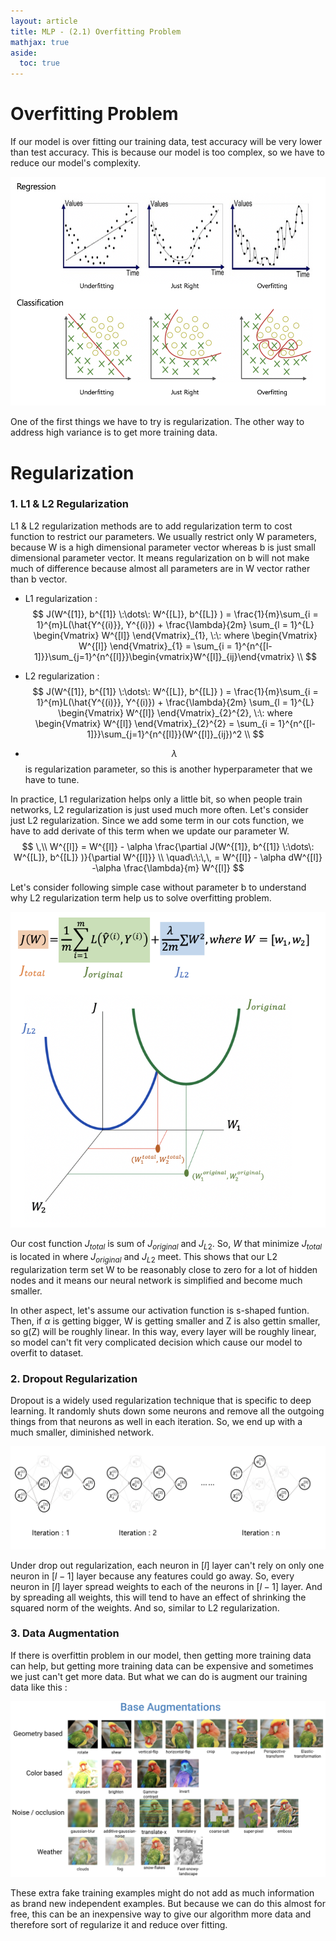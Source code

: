 ```yaml
---
layout: article
title: MLP - (2.1) Overfitting Problem
mathjax: true
aside:
  toc: true
---
```


# Overfitting Problem

If our model is over fitting our training data, test accuracy will be very lower than test accuracy. This is because our model is too complex, so we have to reduce our model's complexity.

![Image](/assets/images/NeuralNetwork_2.1_OverfittingProblem_files/fitting.png)

One of the first things we have to try is regularization. The other way to address high variance is to get more training data.

# Regularization

### 1. L1 & L2 Regularization

L1 & L2 regularization methods are to add regularization term to cost function to restrict our parameters. We usually restrict only W parameters, because W is a high dimensional parameter vector whereas b is just small dimensional parameter vector. It means regularization on b will not make much of difference because almost all parameters are in W vector rather than b vector. 


- L1 regularization : $$ J(W^{[1]}, b^{[1]} \:\dots\: W^{[L]}, b^{[L]} ) = \frac{1}{m}\sum_{i = 1}^{m}L(\hat{Y^{(i)}}, Y^{(i)}) + \frac{\lambda}{2m} \sum_{l = 1}^{L}
\begin{Vmatrix} W^{[l]} \end{Vmatrix}_{1}, \:\: where \begin{Vmatrix} W^{[l]} \end{Vmatrix}_{1} = \sum_{i = 1}^{n^{[l-1]}}\sum_{j=1}^{n^{[l]}}\begin{vmatrix}W^{[l]}_{ij}\end{vmatrix} \\ $$
                  
- L2 regularization : $$ J(W^{[1]}, b^{[1]} \:\dots\: W^{[L]}, b^{[L]} ) = \frac{1}{m}\sum_{i = 1}^{m}L(\hat{Y^{(i)}}, Y^{(i)}) + \frac{\lambda}{2m} \sum_{l = 1}^{L}
\begin{Vmatrix} W^{[l]} \end{Vmatrix}_{2}^{2}, \:\: where \begin{Vmatrix} W^{[l]} \end{Vmatrix}_{2}^{2} = \sum_{i = 1}^{n^{[l-1]}}\sum_{j=1}^{n^{[l]}}(W^{[l]}_{ij})^2 \\
$$
              
- $$\lambda\;$$is regularization parameter, so this is another hyperparameter that we have to tune.

In practice, L1 regularization helps only a little bit, so when people train networks, L2 regularization is just used much more often. Let's consider just L2 regularization. Since we add some term in our cots function, we have to add derivate of this term when we update our parameter W.
$$ \,\\
W^{[l]} = W^{[l]} - \alpha \frac{\partial J(W^{[1]}, b^{[1]} \:\dots\: W^{[L]}, b^{[L]} )}{\partial W^{[l]}} \\ \quad\:\:\,\, 
        = W^{[l]} - \alpha dW^{[l]} -\alpha \frac{\lambda}{m} W^{[l]} $$


Let's consider following simple case without parameter b to understand why L2 regularization term help us to solve overfitting problem.

![Image](/assets/images/NeuralNetwork_2.1_OverfittingProblem_files/L2costfunction.png)


Our cost function $J_{total}$ is sum of $J_{original}$ and $J_{L2}$. So, $W$ that minimize $J_{total}$ is located in where $J_
{original}$ and $J_{L2}$ meet. This shows that our L2 regularization term set W to be reasonably close to zero for a lot of hidden nodes and it means our neural network is simplified and become much smaller.

In other aspect, let's assume our activation function is s-shaped funtion. Then, if $\alpha$ is getting bigger, W is getting smaller and Z is also gettin smaller, so g(Z) will be roughly linear. In this way, every layer will be roughly linear, so model can't fit very complicated decision which cause our model to overfit to dataset.

### 2. Dropout Regularization

Dropout is a widely used regularization technique that is specific to deep learning. It randomly shuts down some neurons and remove all the outgoing things from that neurons as well in each iteration. So, we end up with a much smaller, diminished network.

![Image](/assets/images/NeuralNetwork_2.1_OverfittingProblem_files/dropout.png)

Under drop out regularization, each neuron in $[l]$ layer can't rely on only one neuron in $[l-1]$ layer because any features could go away. So, every neuron in $[l]$ layer spread weights to each of the neurons in $[l-1]$ layer. And by spreading all weights, this will tend to have an effect of shrinking the squared norm of the weights. And so, similar to L2 regularization.

### 3. Data Augmentation

If there is overfittin problem in our model, then getting more training data can help, but getting more training data can be expensive and sometimes we just can't get more data. But what we can do is augment our training data like this :

![Image](/assets/images/NeuralNetwork_2.1_OverfittingProblem_files/dataaugmentation.png)

These extra fake training examples might do not add as much information as brand new independent examples. But because we can do this almost for free, this can be an inexpensive way to give our algorithm more data and therefore sort of regularize it and reduce over fitting.
